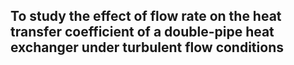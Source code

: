 ## To study the effect of flow rate on the heat transfer coefficient of a double-pipe heat exchanger under turbulent flow conditions